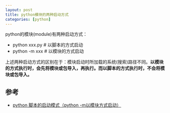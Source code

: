 ```yaml
---
layout: post
title: python模块的两种启动方式
categories: [python] 
---
```


python的模块(module)有两种启动方式：

- python xxx.py # 以脚本的方式启动
- python -m xxx # 以模块的方式启动

上述两种启动方式的区别在于：模块启动时所加载的系统(搜索)路径不同。**以模块的方式执行时，会先将模块或包导入，再执行。而以脚本的方式执行时，不会将模块或包导入。**


## 参考
- [python 脚本的启动模式（python -m以模块方式启动）](https://blog.csdn.net/wonengguwozai/article/details/80480034)
